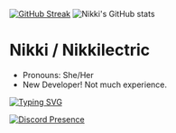 [![GitHub Streak](https://streak-stats.demolab.com?user=Nikkilectric&theme=synthwave)](https://git.io/streak-stats)
![Nikki's GitHub stats](https://github-readme-stats.vercel.app/api?username=nikkilectric&show_icons=true&theme=synthwave)

# Nikki / Nikkilectric
- Pronouns: She/Her
- New Developer! Not much experience.

[![Typing SVG](https://readme-typing-svg.demolab.com?font=Fira+Code&pause=1000&random=false&width=435&lines=ContinentalMC+Owner+%26+Dev)](https://git.io/typing-svg)

[![Discord Presence](https://lanyard.cnrad.dev/api/1007357876756549813)](https://discord.com/users/1007357876756549813)
